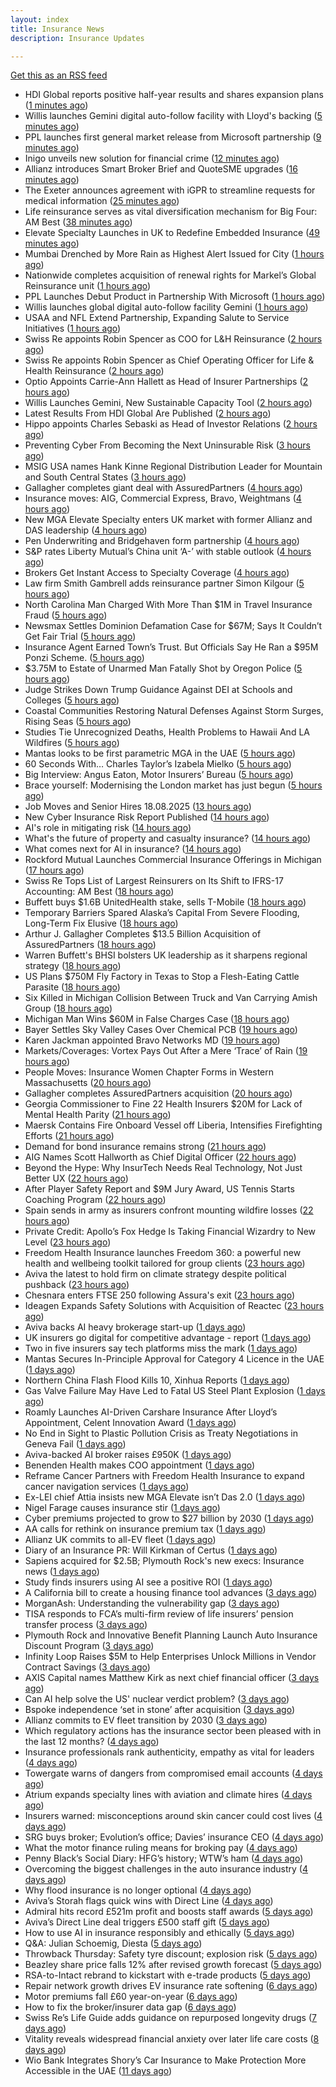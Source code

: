 ```yaml
---
layout: index
title: Insurance News
description: Insurance Updates

---
```


[Get this as an RSS feed](/insurance.rss)

<!-- news_marker starts -->
- HDI Global reports positive half-year results and shares expansion plans ([1 minutes ago](https://www.insurancebusinessmag.com/uk/news/breaking-news/hdi-global-reports-positive-halfyear-results-and-shares-expansion-plans-546639.aspx))
- Willis launches Gemini digital auto-follow facility with Lloyd's backing ([5 minutes ago](https://www.insurancebusinessmag.com/uk/news/technology/willis-launches-gemini-digital-autofollow-facility-with-lloyds-backing-546632.aspx))
- PPL launches first general market release from Microsoft partnership ([9 minutes ago](https://www.reinsurancene.ws/ppl-launches-first-general-market-release-from-microsoft-partnership/))
- Inigo unveils new solution for financial crime ([12 minutes ago](https://www.insurancebusinessmag.com/uk/news/professional-liability/inigo-unveils-new-solution-for-financial-crime-546629.aspx))
- Allianz introduces Smart Broker Brief and QuoteSME upgrades ([16 minutes ago](https://www.insurancebusinessmag.com/uk/news/technology/allianz-introduces-smart-broker-brief-and-quotesme-upgrades-546626.aspx))
- The Exeter announces agreement with iGPR to streamline requests for medical information ([25 minutes ago](https://ifamagazine.com/the-exeter-announces-agreement-with-igpr-to-streamline-requests-for-medical-information/))
- Life reinsurance serves as vital diversification mechanism for Big Four: AM Best ([38 minutes ago](https://www.reinsurancene.ws/life-reinsurance-serves-as-vital-diversification-mechanism-for-big-four-am-best/))
- Elevate Specialty Launches in UK to Redefine Embedded Insurance ([49 minutes ago](https://www.insurtechinsights.com/elevate-specialty-launches-in-uk-to-redefine-embedded-insurance/))
- Mumbai Drenched by More Rain as Highest Alert Issued for City ([1 hours ago](https://www.insurancejournal.com/news/international/2025/08/19/836187.htm))
- Nationwide completes acquisition of renewal rights for Markel’s Global Reinsurance unit ([1 hours ago](https://www.reinsurancene.ws/nationwide-completes-acquisition-of-renewal-rights-for-markels-global-reinsurance-unit/))
- PPL Launches Debut Product in Partnership With Microsoft ([1 hours ago](https://insurance-edge.net/2025/08/19/ppl-launches-debut-product-in-partnership-with-microsoft/))
- Willis launches global digital auto-follow facility Gemini ([1 hours ago](https://www.reinsurancene.ws/willis-launches-global-digital-auto-follow-facility-gemini/))
- USAA and NFL Extend Partnership, Expanding Salute to Service Initiatives ([1 hours ago](https://www.insurtechinsights.com/usaa-and-nfl-extend-partnership-expanding-salute-to-service-initiatives/))
- Swiss Re appoints Robin Spencer as COO for L&H Reinsurance ([2 hours ago](https://www.reinsurancene.ws/swiss-re-appoints-robin-spencer-as-coo-for-lh-reinsurance/))
- Swiss Re appoints Robin Spencer as Chief Operating Officer for Life & Health Reinsurance ([2 hours ago](https://ifamagazine.com/swiss-re-appoints-robin-spencer-as-chief-operating-officer-for-life-health-reinsurance/))
- Optio Appoints Carrie-Ann Hallett as Head of Insurer Partnerships ([2 hours ago](https://www.insurtechinsights.com/optio-appoints-carrie-ann-hallett-as-head-of-insurer-partnerships/))
- Willis Launches Gemini, New Sustainable Capacity Tool ([2 hours ago](https://insurance-edge.net/2025/08/19/willis-launches-gemini-new-sustainable-capacity-tool/))
- Latest Results From HDI Global Are Published ([2 hours ago](https://insurance-edge.net/2025/08/19/latest-results-from-hdi-global-are-published/))
- Hippo appoints Charles Sebaski as Head of Investor Relations ([2 hours ago](https://www.reinsurancene.ws/hippo-appoints-charles-sebaski-as-head-of-investor-relations/))
- Preventing Cyber From Becoming the Next Uninsurable Risk ([3 hours ago](https://insurance-edge.net/2025/08/19/preventing-cyber-from-becoming-the-next-uninsurable-risk/))
- MSIG USA names Hank Kinne Regional Distribution Leader for Mountain and South Central States ([3 hours ago](https://www.reinsurancene.ws/msig-usa-names-hank-kinne-regional-distribution-leader-for-mountain-and-south-central-states/))
- Gallagher completes giant deal with AssuredPartners ([4 hours ago](https://www.insurancebusinessmag.com/uk/news/breaking-news/gallagher-completes-giant-deal-with-assuredpartners-546601.aspx))
- Insurance moves: AIG, Commercial Express, Bravo, Weightmans ([4 hours ago](https://www.insurancebusinessmag.com/uk/news/breaking-news/insurance-moves-aig-commercial-express-bravo-weightmans-546598.aspx))
- New MGA Elevate Specialty enters UK market with former Allianz and DAS leadership ([4 hours ago](https://www.insurancebusinessmag.com/uk/news/breaking-news/new-mga-elevate-specialty-enters-uk-market-with-former-allianz-and-das-leadership-546596.aspx))
- Pen Underwriting and Bridgehaven form partnership ([4 hours ago](https://www.insurancebusinessmag.com/uk/news/professional-liability/pen-underwriting-and-bridgehaven-form-partnership-546595.aspx))
- S&P rates Liberty Mutual’s China unit ‘A-’ with stable outlook ([4 hours ago](https://www.reinsurancene.ws/sp-rates-liberty-mutuals-china-unit-a-with-stable-outlook/))
- Brokers Get Instant Access to Specialty Coverage ([4 hours ago](https://www.insurancebusinessmag.com/uk/tv/brokers-get-instant-access-to-specialty-coverage-546592.aspx))
- Law firm Smith Gambrell adds reinsurance partner Simon Kilgour ([5 hours ago](https://www.reinsurancene.ws/law-firm-smith-gambrell-adds-reinsurance-partner-simon-kilgour/))
- North Carolina Man Charged With More Than $1M in Travel Insurance Fraud ([5 hours ago](https://www.insurancejournal.com/news/southeast/2025/08/19/836082.htm))
- Newsmax Settles Dominion Defamation Case for $67M; Says It Couldn’t Get Fair Trial ([5 hours ago](https://www.insurancejournal.com/news/national/2025/08/19/836152.htm))
- Insurance Agent Earned Town’s Trust. But Officials Say He Ran a $95M Ponzi Scheme. ([5 hours ago](https://www.insurancejournal.com/news/east/2025/08/19/836038.htm))
- $3.75M to Estate of Unarmed Man Fatally Shot by Oregon Police ([5 hours ago](https://www.insurancejournal.com/news/west/2025/08/19/835387.htm))
- Judge Strikes Down Trump Guidance Against DEI at Schools and Colleges ([5 hours ago](https://www.insurancejournal.com/news/national/2025/08/19/836156.htm))
- Coastal Communities Restoring Natural Defenses Against Storm Surges, Rising Seas ([5 hours ago](https://www.insurancejournal.com/news/national/2025/08/19/836087.htm))
- Studies Tie Unrecognized Deaths, Health Problems to Hawaii And LA Wildfires ([5 hours ago](https://www.insurancejournal.com/news/west/2025/08/19/835384.htm))
- Mantas looks to be first parametric MGA in the UAE ([5 hours ago](https://www.reinsurancene.ws/mantas-looks-to-be-first-parametric-mga-in-the-uae/))
- 60 Seconds With… Charles Taylor’s Izabela Mielko ([5 hours ago](https://www.postonline.co.uk/technology/7957984/60-seconds-with%E2%80%A6-charles-taylor%E2%80%99s-izabela-mielko))
- Big Interview: Angus Eaton, Motor Insurers’ Bureau ([5 hours ago](https://www.postonline.co.uk/regulation/7958299/big-interview-angus-eaton-motor-insurers%E2%80%99-bureau))
- Brace yourself: Modernising the London market has just begun ([5 hours ago](https://www.postonline.co.uk/lloyd%E2%80%99slondon/7958892/brace-yourself-modernising-the-london-market-has-just-begun))
- Job Moves and Senior Hires 18.08.2025 ([13 hours ago](https://insurance-edge.net/2025/08/18/job-moves-and-senior-hires-18-08-2025/))
- New Cyber Insurance Risk Report Published ([14 hours ago](https://insurance-edge.net/2025/08/18/new-cyber-insurance-risk-report-published/))
- AI's role in mitigating risk ([14 hours ago](https://www.dig-in.com/opinion/ais-role-in-mitigating-risk))
- What's the future of property and casualty insurance? ([14 hours ago](https://www.dig-in.com/opinion/whats-the-future-of-property-and-casualty-insurance))
- What comes next for AI in insurance? ([14 hours ago](https://www.dig-in.com/opinion/what-comes-next-for-ai-in-insurance))
- Rockford Mutual Launches Commercial Insurance Offerings in Michigan ([17 hours ago](https://www.insurancejournal.com/news/midwest/2025/08/18/836137.htm))
- Swiss Re Tops List of Largest Reinsurers on Its Shift to IFRS-17 Accounting: AM Best ([18 hours ago](https://www.insurancejournal.com/news/international/2025/08/18/836120.htm))
- Buffett buys $1.6B UnitedHealth stake, sells T-Mobile ([18 hours ago](https://www.dig-in.com/articles/buffett-buys-1-6b-unitedhealth-stake-sells-t-mobile))
- Temporary Barriers Spared Alaska’s Capital From Severe Flooding, Long-Term Fix Elusive ([18 hours ago](https://www.insurancejournal.com/news/west/2025/08/18/836104.htm))
- Arthur J. Gallagher Completes $13.5 Billion Acquisition of AssuredPartners ([18 hours ago](https://www.insurancejournal.com/news/national/2025/08/18/836091.htm))
- Warren Buffett's BHSI bolsters UK leadership as it sharpens regional strategy ([18 hours ago](https://www.insurancebusinessmag.com/uk/news/breaking-news/warren-buffetts-bhsi-bolsters-uk-leadership-as-it-sharpens-regional-strategy-546557.aspx))
- US Plans $750M Fly Factory in Texas to Stop a Flesh-Eating Cattle Parasite ([18 hours ago](https://www.insurancejournal.com/news/southcentral/2025/08/18/836098.htm))
- Six Killed in Michigan Collision Between Truck and Van Carrying Amish Group ([18 hours ago](https://www.insurancejournal.com/news/midwest/2025/08/18/836094.htm))
- Michigan Man Wins $60M in False Charges Case ([18 hours ago](https://www.insurancejournal.com/news/midwest/2025/08/18/836086.htm))
- Bayer Settles Sky Valley Cases Over Chemical PCB ([19 hours ago](https://www.insurancejournal.com/news/national/2025/08/18/836077.htm))
- Karen Jackman appointed Bravo Networks MD ([19 hours ago](https://www.postonline.co.uk/broker/7958905/karen-jackman-appointed-bravo-networks-md))
- Markets/Coverages: Vortex Pays Out After a Mere ‘Trace’ of Rain ([19 hours ago](https://www.insurancejournal.com/news/national/2025/08/18/836055.htm))
- People Moves: Insurance Women Chapter Forms in Western Massachusetts ([20 hours ago](https://www.insurancejournal.com/news/east/2025/08/18/835607.htm))
- Gallagher completes AssuredPartners acquisition ([20 hours ago](https://www.postonline.co.uk/broker/7958904/gallagher-completes-assuredpartners-acquisition))
- Georgia Commissioner to Fine 22 Health Insurers $20M for Lack of Mental Health Parity ([21 hours ago](https://www.insurancejournal.com/news/southeast/2025/08/18/836053.htm))
- Maersk Contains Fire Onboard Vessel off Liberia, Intensifies Firefighting Efforts ([21 hours ago](https://www.insurancejournal.com/news/international/2025/08/18/836051.htm))
- Demand for bond insurance remains strong ([21 hours ago](https://www.dig-in.com/news/demand-for-bond-insurance-remains-strong))
- AIG Names Scott Hallworth as Chief Digital Officer ([22 hours ago](https://www.insurtechinsights.com/aig-names-scott-hallworth-as-chief-digital-officer/))
- Beyond the Hype: Why InsurTech Needs Real Technology, Not Just Better UX ([22 hours ago](https://www.insurtechinsights.com/beyond-the-hype-why-insurtech-needs-real-technology-not-just-better-ux/))
- After Player Safety Report and $9M Jury Award, US Tennis Starts Coaching Program ([22 hours ago](https://www.insurancejournal.com/news/national/2025/08/18/836032.htm))
- Spain sends in army as insurers confront mounting wildfire losses ([22 hours ago](https://www.insurancebusinessmag.com/uk/news/catastrophe/spain-sends-in-army-as-insurers-confront-mounting-wildfire-losses-546509.aspx))
- Private Credit: Apollo’s Fox Hedge Is Taking Financial Wizardry to New Level ([23 hours ago](https://www.insurancejournal.com/news/national/2025/08/18/836021.htm))
- Freedom Health Insurance launches Freedom 360: a powerful new health and wellbeing toolkit tailored for group clients ([23 hours ago](https://ifamagazine.com/freedom-health-insurance-launches-freedom-360-a-powerful-new-health-and-wellbeing-toolkit-tailored-for-group-clients/))
- Aviva the latest to hold firm on climate strategy despite political pushback ([23 hours ago](https://www.insurancebusinessmag.com/uk/news/breaking-news/aviva-the-latest-to-hold-firm-on-climate-strategy-despite-political-pushback-546377.aspx))
- Chesnara enters FTSE 250 following Assura's exit ([23 hours ago](https://www.insurancebusinessmag.com/uk/news/life-insurance/chesnara-enters-ftse-250-following-assuras-exit-546486.aspx))
- Ideagen Expands Safety Solutions with Acquisition of Reactec ([23 hours ago](https://www.insurtechinsights.com/ideagen-expands-safety-solutions-with-acquisition-of-reactec/))
- Aviva backs AI heavy brokerage start-up ([1 days ago](https://www.insurancebusinessmag.com/uk/news/sme/aviva-backs-ai-heavy-brokerage-startup-546478.aspx))
- UK insurers go digital for competitive advantage - report ([1 days ago](https://www.insurancebusinessmag.com/uk/news/technology/uk-insurers-go-digital-for-competitive-advantage--report-546477.aspx))
- Two in five insurers say tech platforms miss the mark ([1 days ago](https://www.postonline.co.uk/news/7958902/two-in-five-insurers-say-tech-platforms-miss-the-mark))
- Mantas Secures In-Principle Approval for Category 4 Licence in the UAE ([1 days ago](https://www.insurtechinsights.com/mantas-secures-in-principle-approval-for-category-4-licence-in-the-uae/))
- Northern China Flash Flood Kills 10, Xinhua Reports ([1 days ago](https://www.insurancejournal.com/news/international/2025/08/18/836016.htm))
- Gas Valve Failure May Have Led to Fatal US Steel Plant Explosion ([1 days ago](https://www.insurancejournal.com/news/east/2025/08/18/835978.htm))
- Roamly Launches AI-Driven Carshare Insurance After Lloyd’s Appointment, Celent Innovation Award ([1 days ago](https://www.insurtechinsights.com/roamly-launches-ai-driven-carshare-insurance-after-lloyds-appointment-celent-innovation-award/))
- No End in Sight to Plastic Pollution Crisis as Treaty Negotiations in Geneva Fail ([1 days ago](https://www.insurancejournal.com/news/international/2025/08/18/836011.htm))
- Aviva-backed AI broker raises £950K ([1 days ago](https://www.postonline.co.uk/broker/7958903/aviva-backed-ai-broker-raises-%C2%A3950k))
- Benenden Health makes COO appointment ([1 days ago](https://ifamagazine.com/benenden-health-makes-coo-appointment/))
- Reframe Cancer Partners with Freedom Health Insurance to expand cancer navigation services ([1 days ago](https://ifamagazine.com/reframe-cancer-partners-with-freedom-health-insurance-to-expand-cancer-navigation-services/))
- Ex-LEI chief Attia insists new MGA Elevate isn’t Das 2.0 ([1 days ago](https://www.postonline.co.uk/personal/7958900/ex-lei-chief-attia-insists-new-mga-elevate-isn%E2%80%99t-das-20))
- Nigel Farage causes insurance stir ([1 days ago](https://www.insurancebusinessmag.com/uk/news/travel/nigel-farage-causes-insurance-stir-546455.aspx))
- Cyber premiums projected to grow to $27 billion by 2030 ([1 days ago](https://www.insurancebusinessmag.com/uk/news/cyber/cyber-premiums-projected-to-grow-to-27-billion-by-2030-546449.aspx))
- AA calls for rethink on insurance premium tax ([1 days ago](https://www.insurancebusinessmag.com/uk/news/auto-motor/aa-calls-for-rethink-on-insurance-premium-tax-546448.aspx))
- Allianz UK commits to all-EV fleet ([1 days ago](https://www.insurancebusinessmag.com/uk/news/auto-motor/allianz-uk-commits-to-allev-fleet-546447.aspx))
- Diary of an Insurance PR: Will Kirkman of Certus ([1 days ago](https://www.postonline.co.uk/people/7958006/diary-of-an-insurance-pr-will-kirkman-of-certus))
- Sapiens acquired for $2.5B; Plymouth Rock's new execs: Insurance news ([1 days ago](https://www.dig-in.com/news/sapiens-acquired-2-5b-plymouth-rock-executive-news))
- Study finds insurers using AI see a positive ROI ([1 days ago](https://www.dig-in.com/news/insurers-using-ai-see-a-positive-roi))
- A California bill to create a housing finance tool advances ([3 days ago](https://www.dig-in.com/news/a-california-bill-to-create-a-housing-finance-tool-advances))
- MorganAsh: Understanding the vulnerability gap ([3 days ago](https://ifamagazine.com/morganash-understanding-the-vulnerability-gap/))
- TISA responds to FCA’s multi-firm review of life insurers’ pension transfer process ([3 days ago](https://ifamagazine.com/tisa-responds-to-fcas-multi-firm-review-of-life-insurers-pension-transfer-process/))
- Plymouth Rock and Innovative Benefit Planning Launch Auto Insurance Discount Program ([3 days ago](https://www.insurtechinsights.com/plymouth-rock-and-innovative-benefit-planning-launch-auto-insurance-discount-program/))
- Infinity Loop Raises $5M to Help Enterprises Unlock Millions in Vendor Contract Savings ([3 days ago](https://www.insurtechinsights.com/infinity-loop-raises-5m-to-help-enterprises-unlock-millions-in-vendor-contract-savings/))
- AXIS Capital names Matthew Kirk as next chief financial officer ([3 days ago](https://www.insurancebusinessmag.com/uk/news/breaking-news/axis-capital-names-matthew-kirk-as-next-chief-financial-officer-546344.aspx))
- Can AI help solve the US' nuclear verdict problem? ([3 days ago](https://www.insurancebusinessmag.com/uk/news/breaking-news/can-ai-help-solve-the-us-nuclear-verdict-problem-546336.aspx))
- Bspoke independence ‘set in stone’ after acquisition ([3 days ago](https://www.postonline.co.uk/news/7958876/bspoke-independence-%E2%80%98set-in-stone%E2%80%99-after-acquisition))
- Allianz commits to EV fleet transition by 2030 ([3 days ago](https://www.postonline.co.uk/news/7958899/allianz-commits-to-ev-fleet-transition-by-2030))
- Which regulatory actions has the insurance sector been pleased with in the last 12 months? ([4 days ago](https://www.insurancebusinessmag.com/uk/tv/which-regulatory-actions-has-the-insurance-sector-been-pleased-with-in-the-last-12-months-546325.aspx))
- Insurance professionals rank authenticity, empathy as vital for leaders ([4 days ago](https://www.insurancebusinessmag.com/uk/news/diversity-inclusion/insurance-professionals-rank-authenticity-empathy-as-vital-for-leaders-546318.aspx))
- Towergate warns of dangers from compromised email accounts ([4 days ago](https://www.insurancebusinessmag.com/uk/news/cyber/towergate-warns-of-dangers-from-compromised-email-accounts-546311.aspx))
- Atrium expands specialty lines with aviation and climate hires ([4 days ago](https://www.insurancebusinessmag.com/uk/news/breaking-news/atrium-expands-specialty-lines-with-aviation-and-climate-hires-546309.aspx))
- Insurers warned: misconceptions around skin cancer could cost lives ([4 days ago](https://ifamagazine.com/insurers-warned-misconceptions-around-skin-cancer-could-cost-lives/))
- SRG buys broker; Evolution’s office; Davies’ insurance CEO ([4 days ago](https://www.postonline.co.uk/news/7958889/srg-buys-broker-evolution%E2%80%99s-office-davies%E2%80%99-insurance-ceo))
- What the motor finance ruling means for broking pay ([4 days ago](https://www.postonline.co.uk/regulation/7958313/what-the-motor-finance-ruling-means-for-broking-pay))
- Penny Black’s Social Diary: HFG’s history; WTW’s ham ([4 days ago](https://www.postonline.co.uk/people/7958127/penny-black%E2%80%99s-social-diary-hfg%E2%80%99s-history-wtw%E2%80%99s-ham))
- Overcoming the biggest challenges in the auto insurance industry ([4 days ago](https://www.dig-in.com/opinion/challenges-in-the-auto-insurance-industry))
- Why flood insurance is no longer optional ([4 days ago](https://www.dig-in.com/opinion/why-flood-insurance-is-no-longer-optional))
- Aviva’s Storah flags quick wins with Direct Line ([4 days ago](https://www.postonline.co.uk/personal/7958895/aviva%E2%80%99s-storah-flags-quick-wins-with-direct-line))
- Admiral hits record £521m profit and boosts staff awards ([5 days ago](https://www.postonline.co.uk/personal/7958891/admiral-hits-record-%C2%A3521m-profit-and-boosts-staff-awards))
- Aviva’s Direct Line deal triggers £500 staff gift ([5 days ago](https://www.postonline.co.uk/personal/7958890/aviva%E2%80%99s-direct-line-deal-triggers-%C2%A3500-staff-gift))
- How to use AI in insurance responsibly and ethically ([5 days ago](https://www.postonline.co.uk/technology/7958869/how-to-use-ai-in-insurance-responsibly-and-ethically))
- Q&A: Julian Schoemig, Diesta ([5 days ago](https://www.postonline.co.uk/technology/7957973/qa-julian-schoemig-diesta))
- Throwback Thursday: Safety tyre discount; explosion risk ([5 days ago](https://www.postonline.co.uk/personal/7956761/throwback-thursday-safety-tyre-discount-explosion-risk))
- Beazley share price falls 12% after revised growth forecast ([5 days ago](https://www.postonline.co.uk/lloyd%E2%80%99slondon/7958887/beazley-share-price-falls-12-after-revised-growth-forecast))
- RSA-to-Intact rebrand to kickstart with e-trade products ([5 days ago](https://www.postonline.co.uk/commercial/7958882/rsa-to-intact-rebrand-to-kickstart-with-e-trade-products))
- Repair network growth drives EV insurance rate softening ([6 days ago](https://www.postonline.co.uk/personal/7958883/repair-network-growth-drives-ev-insurance-rate-softening))
- Motor premiums fall £60 year-on-year ([6 days ago](https://www.postonline.co.uk/personal/7958884/motor-premiums-fall-%C2%A360-year-on-year))
- How to fix the broker/insurer data gap ([6 days ago](https://www.postonline.co.uk/technology/7958025/how-to-fix-the-brokerinsurer-data-gap))
- Swiss Re’s Life Guide adds guidance on repurposed longevity drugs ([7 days ago](https://ifamagazine.com/swiss-res-life-guide-adds-guidance-on-repurposed-longevity-drugs/))
- Vitality reveals widespread financial anxiety over later life care costs ([8 days ago](https://ifamagazine.com/vitality-reveals-widespread-financial-anxiety-over-later-life-care-costs/))
- Wio Bank Integrates Shory’s Car Insurance to Make Protection More Accessible in the UAE ([11 days ago](https://thefintechtimes.com/wio-bank-integrates-shorys-car-insurance-to-make-protection-more-accessible-in-the-uae/))

<!-- news_marker ends -->